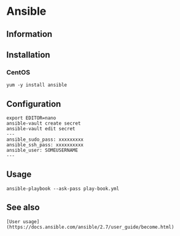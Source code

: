 # Ansible

## Information

## Installation

### CentOS

    yum -y install ansible

## Configuration

    export EDITOR=nano
    ansible-vault create secret
    ansible-vault edit secret
    ---
    ansible_sudo_pass: xxxxxxxxx
    ansible_ssh_pass: xxxxxxxxxx
    ansible_user: SOMEUSERNAME
    ---

## Usage

    ansible-playbook --ask-pass play-book.yml

## See also

    [User usage](https://docs.ansible.com/ansible/2.7/user_guide/become.html)
